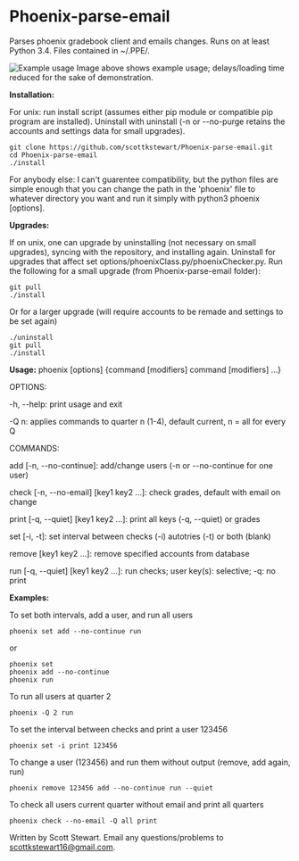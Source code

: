 # Phoenix-parse-email
Parses phoenix gradebook client and emails changes. Runs on at least Python 3.4. Files contained in ~/.PPE/.

![Example usage](http://i.imgur.com/TASMgCp.gif)
Image above shows example usage; delays/loading time reduced for the sake of demonstration.



**Installation:**

For unix: run install script (assumes either pip module or compatible pip program are installed). Uninstall with uninstall (-n or --no-purge retains the accounts and settings data for small upgrades).
```
git clone https://github.com/scottkstewart/Phoenix-parse-email.git
cd Phoenix-parse-email
./install
```

For anybody else: I can't guarentee compatibility, but the python files are simple enough that you can change the path in the 'phoenix' file to whatever directory you want and run it simply with python3 phoenix [options]. 



**Upgrades:**

If on unix, one can upgrade by uninstalling (not necessary on small upgrades), syncing with the repository, and installing again. Uninstall for upgrades that affect set options/phoenixClass.py/phoenixChecker.py. Run the following for a small upgrade (from Phoenix-parse-email folder):
```
git pull
./install
```
Or for a larger upgrade (will require accounts to be remade and settings to be set again)
```
./uninstall
git pull
./install
```


**Usage:**
phoenix [options] {command [modifiers] command [modifiers] ...}

OPTIONS:

-h, --help: print usage and exit

-Q n: applies commands to quarter n (1-4), default current, n = all for every Q

COMMANDS:

add [-n, --no-continue]: add/change users (-n or --no-continue for one user)

check [-n, --no-email] [key1 key2 ...]: check grades, default with email on change

print [-q, --quiet] [key1 key2 ...]: print all keys (-q, --quiet) or grades

set [-i, -t]: set interval between checks (-i) autotries (-t) or both (blank)

remove [key1 key2 ...]: remove specified accounts from database

run [-q, --quiet] [key1 key2 ...]: run checks; user key(s): selective; -q: no print



**Examples:**

To set both intervals, add a user, and run all users
```
phoenix set add --no-continue run
```
or
```
phoenix set
phoenix add --no-continue
phoenix run
```

To run all users at quarter 2
```
phoenix -Q 2 run
```

To set the interval between checks and print a user 123456
```
phoenix set -i print 123456
```

To change a user (123456)  and run them without output (remove, add again, run)
```
phoenix remove 123456 add --no-continue run --quiet
```

To check all users current quarter without email and print all quarters
```
phoenix check --no-email -Q all print
```



Written by Scott Stewart. Email any questions/problems to scottkstewart16@gmail.com.
